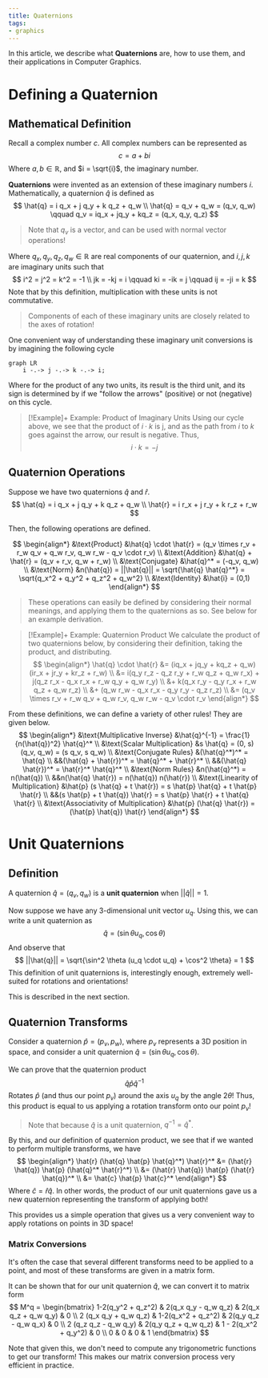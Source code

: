 ```yaml
---
title: Quaternions
tags:
- graphics
---
```


In this article, we describe what **Quaternions** are, how to use them, and their applications in Computer Graphics.

# Defining a Quaternion
## Mathematical Definition
Recall a complex number $c$. All complex numbers can be represented as
$$
c = a + bi
$$
Where $a,b \in \mathbb{R}$, and $i = \sqrt{i}$, the imaginary number.

**Quaternions** were invented as an extension of these imaginary numbers $i$. Mathematically, a quaternion $\hat{q}$ is defined as
$$
\hat{q} = i q_x + j q_y + k q_z + q_w \\
\hat{q} = q_v + q_w = (q_v, q_w) \qquad q_v = iq_x + jq_y + kq_z = (q_x, q_y, q_z)
$$
> Note that $q_v$ is a vector, and can be used with normal vector operations!

Where $q_x, q_y, q_z, q_w \in \mathbb{R}$ are real components of our quaternion, and $i,j,k$ are imaginary units such that
$$
i^2 = j^2 = k^2 = -1 \\
jk = -kj = i \qquad ki = -ik = j \qquad ij = -ji = k
$$
Note that by this definition, multiplication with these units is not commutative.
> Components of each of these imaginary units are closely related to the axes of rotation!

One convenient way of understanding these imaginary unit conversions is by imagining the following cycle
```mermaid
graph LR
    i -.-> j -.-> k -.-> i;
```
Where for the product of any two units, its result is the third unit, and its sign is determined by if we "follow the arrows" (positive) or not (negative) on this cycle. 

> [!Example]+ Example: Product of Imaginary Units
> Using our cycle above, we see that the product of $i \cdot k$ is j, and as the path from $i$ to $k$ goes against the arrow, our result is negative. Thus,
> $$
> i \cdot k = -j
> $$

## Quaternion Operations
Suppose we have two quaternions $\hat{q}$ and $\hat{r}$.
$$
\hat{q} = i q_x + j q_y + k q_z + q_w \\
\hat{r} = i r_x + j r_y + k r_z + r_w
$$

Then, the following operations are defined.

$$
\begin{align*}
    &\text{Product} &\hat{q} \cdot \hat{r} = (q_v \times r_v + r_w q_v + q_w r_v, q_w r_w - q_v \cdot r_v)  \\
    &\text{Addition} &\hat{q} + \hat{r} = (q_v + r_v, q_w + r_w) \\
    &\text{Conjugate} &\hat{q}^* = (-q_v, q_w)  \\
    &\text{Norm} &n(\hat{q}) = ||\hat{q}|| = \sqrt{\hat{q} \hat{q}^*} = \sqrt{q_x^2 + q_y^2 + q_z^2 + q_w^2}  \\
    &\text{Identity} &\hat{i} = (0,1) 
\end{align*}
$$
> These operations can easily be defined by considering their normal meanings, and applying them to the quaternions as so. See below for an example derivation.

> [!Example]+ Example: Quaternion Product
> We calculate the product of two quaternions below, by considering their definition, taking the product, and distributing.
> $$
> \begin{align*}
>     \hat{q} \cdot \hat{r} 
>     &= (iq_x + jq_y + kq_z + q_w) (ir_x + jr_y + kr_z + r_w) \\
>     &= i(q_y r_z - q_z r_y + r_w q_z + q_w r_x) + j(q_z r_x - q_x r_x + r_w q_y + q_w r_y) \\
>     &+ k(q_x r_y - q_y r_x + r_w q_z + q_w r_z) \\
>     &+ (q_w r_w - q_x r_x - q_y r_y - q_z r_z) \\
>     &= (q_v \times r_v + r_w q_v + q_w r_v, q_w r_w - q_v \cdot r_v 
> \end{align*}
> $$

From these definitions, we can define a variety of other rules! They are given below.
$$
\begin{align*}
    &\text{Multiplicative Inverse} &\hat{q}^{-1} = \frac{1}{n(\hat{q})^2} \hat{q}^*  \\
    &\text{Scalar Multiplication} &s \hat{q} = (0, s) (q_v, q_w) = (s q_v, s q_w)  \\
    &\text{Conjugate Rules} &(\hat{q}^*)^* = \hat{q}  \\
    &&(\hat{q} + \hat{r})^* = \hat{q}^* + \hat{r}^* \\
    &&(\hat{q} \hat{r})^* = \hat{r}^* \hat{q}^* \\
    &\text{Norm Rules} &n(\hat{q}^*) = n(\hat{q}) \\
    &&n(\hat{q} \hat{r}) = n(\hat{q}) n(\hat{r}) \\
    &\text{Linearity of Multiplication} &\hat{p} (s \hat{q} + t \hat{r}) = s \hat{p} \hat{q} + t \hat{p} \hat{r} \\
    &&(s \hat{p} + t \hat{q}) \hat{r} = s \hat{p} \hat{r} + t \hat{q} \hat{r} \\
    &\text{Associativity of Multiplication} &\hat{p} (\hat{q} \hat{r}) = (\hat{p} \hat{q}) \hat{r}
\end{align*}
$$

# Unit Quaternions
## Definition
A quaternion $\hat{q} = (q_v, q_w)$ is a **unit quaternion** when $||\hat{q}|| = 1$. 

Now suppose we have any 3-dimensional unit vector $u_q$. Using this, we can write a unit quaternion as
$$
\hat{q} = (\sin \theta u_q, \cos \theta)
$$
And observe that
$$
||\hat{q}|| = \sqrt{\sin^2 \theta (u_q \cdot u_q) + \cos^2 \theta} = 1
$$
This definition of unit quaternions is, interestingly enough, extremely well-suited for rotations and orientations!

This is described in the next section.

## Quaternion Transforms
Consider a quaternion $\hat{p} = (p_v, p_w)$, where $p_v$ represents a 3D position in space, and consider a unit quaternion $\hat{q} = (\sin \theta u_q, \cos \theta)$. 

We can prove that the quaternion product
$$
\hat{q} \hat{p} \hat{q}^{-1}
$$
Rotates $\hat{p}$ (and thus our point $p_v$) around the axis $u_q$ by the angle $2 \theta$! Thus, this product is equal to us applying a rotation transform onto our point $p_v$!
> Note that because $\hat{q}$ is a unit quaternion, $q^{-1} = \hat{q}^*$.

By this, and our definition of quaternion product, we see that if we wanted to perform multiple transforms, we have
$$
\begin{align*}
    \hat{r} (\hat{q} \hat{p} \hat{q}^*) \hat{r}^* 
    &= (\hat{r} \hat{q}) \hat{p} (\hat{q}^* \hat{r}^*) \\
    &= (\hat{r} \hat{q}) \hat{p} (\hat{r} \hat{q})^* \\
    &= \hat{c} \hat{p} \hat{c}^*
\end{align*}
$$
Where $\hat{c} = \hat{r} \hat{q}$. In other words, the product of our unit quaternions gave us a new quaternion representing the transform of applying both! 

This provides us a simple operation that gives us a very convenient way to apply rotations on points in 3D space!

### Matrix Conversions
It's often the case that several different transforms need to be applied to a point, and most of these transforms are given in a matrix form.

It can be shown that for our unit quaternion $\hat{q}$, we can convert it to matrix form
$$
M^q = 
\begin{bmatrix}
    1-2(q_y^2 + q_z^2) & 2(q_x q_y - q_w q_z) & 2(q_x q_z + q_w q_y) & 0 \\
    2 (q_x q_y + q_w q_z) & 1-2(q_x^2 + q_z^2) & 2(q_y q_z - q_w q_x) & 0 \\
    2 (q_z q_z - q_w q_y) & 2(q_y q_z + q_w q_z) & 1 - 2(q_x^2 + q_y^2) & 0 \\
    0 & 0 & 0 & 1
\end{bmatrix}
$$

Note that given this, we don't need to compute any trigonometric functions to get our transform! This makes our matrix conversion process very efficient in practice.
